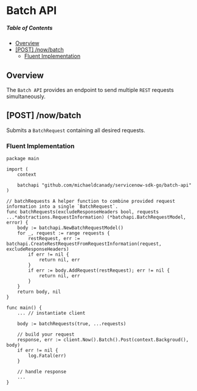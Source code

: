 # Batch API

##### Table of Contents
- [Overview](#overview)
- [\[POST\] /now/batch](#--post----now-batch)
  * [Fluent Implementation](#fluent-implementation)

## Overview
The `Batch API` provides an endpoint to send multiple `REST` requests simultaneously.

## \[POST\] /now/batch
Submits a `BatchRequest` containing all desired requests.

### Fluent Implementation

```golang
package main

import (
    context

    batchapi "github.com/michaeldcanady/servicenow-sdk-go/batch-api"
)

// batchRequests A helper function to combine provided request information into a single `BatchRequest`.
func batchRequests(excludeResponseHeaders bool, requests ...*abstractions.RequestInformation) (*batchapi.BatchRequestModel, error) {
    body := batchapi.NewBatchRequestModel()
    for _, request := range requests {
        restRequest, err := batchapi.CreateRestRequestFromRequestInformation(request, excludeResponseHeaders)
        if err != nil {
            return nil, err
        }
        if err := body.AddRequest(restRequest); err != nil {
            return nil, err
        }
    }
    return body, nil
}

func main() {
    ... // instantiate client

    body := batchRequests(true, ...requests)
    
    // build your request
    response, err := client.Now().Batch().Post(context.Backgroud(), body)
    if err != nil {
        log.Fatal(err)
    }

    // handle response
    ...
}
```